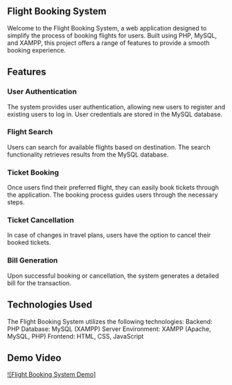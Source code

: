 ## Flight Booking System
Welcome to the Flight Booking System, a web application designed to simplify the process of booking flights for users. Built using PHP, MySQL, and XAMPP, this project offers a range of features to provide a smooth booking experience.

## Features
### User Authentication
The system provides user authentication, allowing new users to register and existing users to log in. User credentials are stored in the MySQL database.

### Flight Search
Users can search for available flights based on  destination. The search functionality retrieves results from the MySQL database.

### Ticket Booking
Once users find their preferred flight, they can easily book tickets through the application. The booking process guides users through the necessary steps.

### Ticket Cancellation
In case of changes in travel plans, users have the option to cancel their booked tickets.

### Bill Generation
Upon successful booking or cancellation, the system generates a detailed bill for the transaction. 

## Technologies Used
The Flight Booking System utilizes the following technologies:
Backend: PHP
Database: MySQL (XAMPP)
Server Environment: XAMPP (Apache, MySQL, PHP)
Frontend: HTML, CSS, JavaScript

## Demo Video 
[![Flight Booking System Demo]](https://youtu.be/6erzjshukdQ)
